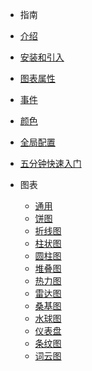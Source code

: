 <!--
 * @Author: Caijw
 * @Date: 2020-01-19 17:18:27
 * @LastEditors: Caijw
 * @LastEditTime: 2020-04-14 17:20:33
 * @Description: 
 -->
<!--
 * @Author: Caijw
 * @Date: 2020-01-19 17:18:27
 * @LastEditors  : Caijw
 * @LastEditTime : 2020-01-21 16:47:07
 * @Description: 
 -->
- 指南
 - [介绍](/intro)
 - [安装和引入](install)
 - [图表属性](/start)
 - [事件](/event)
 - [颜色](/color)
 - [全局配置](/globalConfig)
 - [五分钟快速入门](/quickStart)

- 图表
  - [通用](common)
  - [饼图](/pie)
  - [折线图](/line)
  - [柱状图](/bar)
  - [圆柱图](/cylinderBar)
  - [堆叠图](/stackBar)
  - [热力图](/heatmap)
  - [雷达图](/radar)
  - [桑基图](/Sankey)
  - [水球图](/liquidFill)
  - [仪表盘](/guage)
  - [条纹图](/stripeBar)
  - [词云图](/wordcloud)
  
